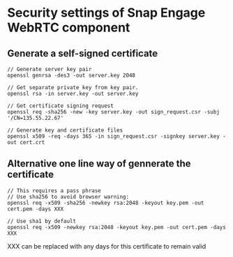 # Security settings of Snap Engage WebRTC component

## Generate a self-signed certificate
```
// Generate server key pair
openssl genrsa -des3 -out server.key 2048

// Get separate private key from key pair.
openssl rsa -in server.key -out server.key

// Get certificate signing request
openssl req -sha256 -new -key server.key -out sign_request.csr -subj '/CN=135.55.22.67'

// Generate key and certificate files
openssl x509 -req -days 365 -in sign_request.csr -signkey server.key -out cert.crt

```

## Alternative one line way of gennerate the certificate
```
// This requires a pass phrase
// Use sha256 to avoid browser warning:
openssl req -x509 -sha256 -newkey rsa:2048 -keyout key.pem -out cert.pem -days XXX

// Use sha1 by default
openssl req -x509 -newkey rsa:2048 -keyout key.pem -out cert.pem -days XXX
```
XXX can be replaced with any days for this certificate to remain valid
